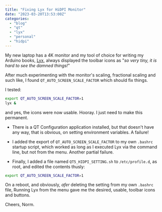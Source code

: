 ```yaml
---
title: "Fixing Lyx for HiDPI Monitor"
date: "2023-03-20T13:53:00Z"
categories: 
  - "blog"
  - "qt"
  - "lyx"
  - "personal"
  - "hidpi"
---
```


My new laptop has a 4K monitor and my tool of choice for writing my Arduino books, [Lyx](https://www.lyx.org/ "Lyx website"), always displayed the toolbar icons as "*so very tiny, it is hard to see the damned things!*"

After much experimenting with the monitor's scaling, fractional scaling and such like, I found `QT_AUTO_SCREEN_SCALE_FACTOR` which should fix things.

I tested:

```bash
export QT_AUTO_SCREEN_SCALE_FACTOR=1
lyx &
```

and yes, the icons were now usable. Hooray. I just need to make this permanent.

* There is a QT Configuration application installed, but that doesn't have any way, that is obvious, on setting environment variables. A failure!

* I added the export of `QT_AUTO_SCREEN_SCALE_FACTOR` to my own `.bashrc` startup script, which worked as long as I executed Lyx via the command line, but not from the menu. Another partial failure.

* Finally, I added a file named `QT5_HIDPI_SETTING.sh` to `/etc/profile.d`, as root, and edited the contents thusly:

```bash
export QT_AUTO_SCREEN_SCALE_FACTOR=1
```

On a reboot, and obviously, *afer* deleting the setting from my own `.bashrc` file, Running Lyx from the menu gave me the desired, usable, toolbar icons and buttons.


Cheers,
Norm.



